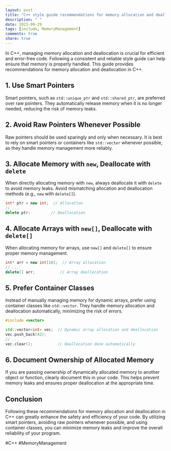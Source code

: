 ```yaml
---
layout: post
title: "C++ style guide recommendations for memory allocation and deallocation."
description: " "
date: 2023-09-29
tags: [include, MemoryManagement]
comments: true
share: true
---
```


In C++, managing memory allocation and deallocation is crucial for efficient and error-free code. Following a consistent and reliable style guide can help ensure that memory is properly handled. This guide provides recommendations for memory allocation and deallocation in C++.

## 1. Use Smart Pointers

Smart pointers, such as `std::unique_ptr` and `std::shared_ptr`, are preferred over raw pointers. They automatically release memory when it is no longer needed, reducing the risk of memory leaks.

## 2. Avoid Raw Pointers Whenever Possible

Raw pointers should be used sparingly and only when necessary. It is best to rely on smart pointers or containers like `std::vector` whenever possible, as they handle memory management more reliably.

## 3. Allocate Memory with `new`, Deallocate with `delete`

When directly allocating memory with `new`, always deallocate it with `delete` to avoid memory leaks. Avoid mismatching allocation and deallocation methods (e.g., `new` with `delete[]`).

```cpp
int* ptr = new int;  // Allocation
// ...
delete ptr;         // Deallocation
```

## 4. Allocate Arrays with `new[]`, Deallocate with `delete[]`

When allocating memory for arrays, use `new[]` and `delete[]` to ensure proper memory management.

```cpp
int* arr = new int[10];  // Array allocation
// ...
delete[] arr;           // Array deallocation
```

## 5. Prefer Container Classes

Instead of manually managing memory for dynamic arrays, prefer using container classes like `std::vector`. They handle memory allocation and deallocation automatically, minimizing the risk of errors.

```cpp
#include <vector>

std::vector<int> vec;  // Dynamic array allocation and deallocation
vec.push_back(42);
// ...
vec.clear();           // Deallocation done automatically
```

## 6. Document Ownership of Allocated Memory

If you are passing ownership of dynamically allocated memory to another object or function, clearly document this in your code. This helps prevent memory leaks and ensures proper deallocation at the appropriate time.

## Conclusion

Following these recommendations for memory allocation and deallocation in C++ can greatly enhance the safety and efficiency of your code. By utilizing smart pointers, avoiding raw pointers whenever possible, and using container classes, you can minimize memory leaks and improve the overall reliability of your program.

#C++ #MemoryManagement